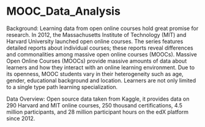 # MOOC_Data_Analysis

Background:
    Learning data from open online courses hold great promise for research. 
In 2012, the Massachusetts Institute of Technology (MIT) and Harvard University launched open online courses. 
The series features detailed reports about individual courses; these reports reveal differences and commonalities 
among massive open online courses (MOOCs). 
Massive Open Online Courses (MOOCs) provide massive amounts of data about learners and how they interact with an 
online learning environment. Due to its openness, MOOC students vary in their heterogeneity such as age, gender, 
educational background and location. Learners are not only limited to a single type path learning specialization.

Data Overview:
    Open source data taken from Kaggle, it provides data on 290 Harvard and MIT online courses, 
250 thousand certifications, 4.5 million participants, and 28 million participant hours on the edX platform since 2012. 
